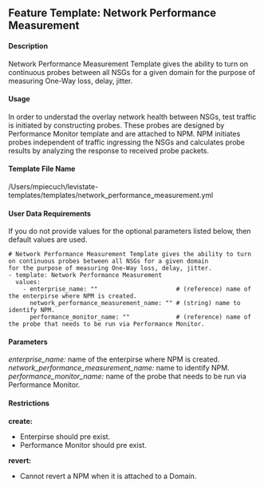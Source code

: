## Feature Template: Network Performance Measurement
#### Description
Network Performance Measurement Template gives the ability to turn on continuous probes between all NSGs for a given domain
for the purpose of measuring One-Way loss, delay, jitter.

#### Usage
In order to understad the overlay network health between NSGs, test traffic is initiated by constructing probes. These probes are designed by Performance Monitor template and are attached to NPM. NPM initiates probes independent of traffic ingressing the NSGs and calculates probe results by analyzing the response to received probe packets.

#### Template File Name
/Users/mpiecuch/levistate-templates/templates/network_performance_measurement.yml

#### User Data Requirements
If you do not provide values for the optional parameters listed below, then default values are used.

```
# Network Performance Measurement Template gives the ability to turn on continuous probes between all NSGs for a given domain
for the purpose of measuring One-Way loss, delay, jitter.
- template: Network Performance Measurement
  values:
    - enterprise_name: ""                      # (reference) name of the enterpirse where NPM is created.
      network_performance_measurement_name: "" # (string) name to identify NPM.
      performance_monitor_name: ""             # (reference) name of the probe that needs to be run via Performance Monitor.

```

#### Parameters
*enterprise_name:* name of the enterpirse where NPM is created.<br>
*network_performance_measurement_name:* name to identify NPM.<br>
*performance_monitor_name:* name of the probe that needs to be run via Performance Monitor.<br>


#### Restrictions
**create:**
* Enterpirse should pre exist.
* Performance Monitor should pre exist.

**revert:**
* Cannot revert a NPM when it is attached to a Domain.

